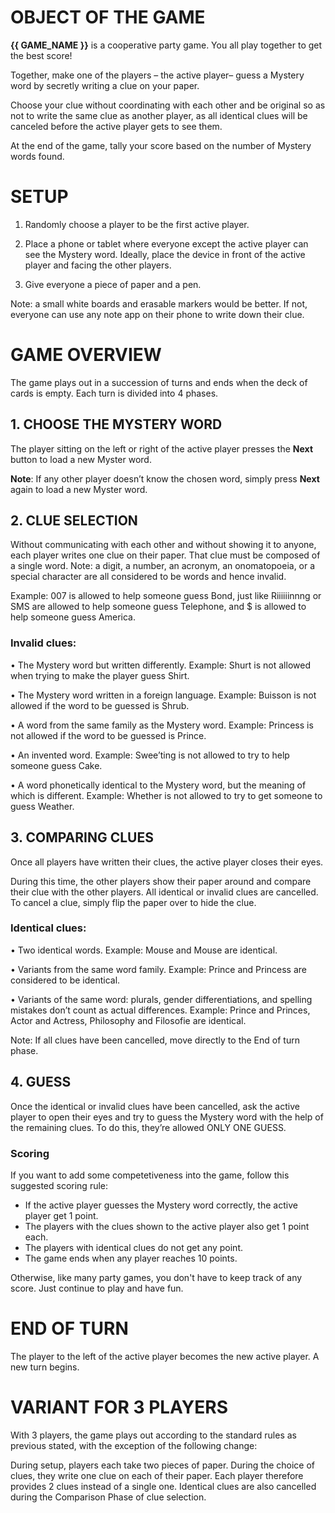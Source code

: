 # OBJECT OF THE GAME

**{{ GAME_NAME }}** is a cooperative party game.
You all play together to get the best score!

Together, make one of the players – the active player– guess a Mystery word by secretly writing a clue on your paper.

Choose your clue without coordinating with each other and be original so as not to write the same clue as another player, as all identical clues will be canceled before the active player gets to see them.

At the end of the game, tally your score based on the number of Mystery words found. 

# SETUP

1. Randomly choose a player to be the first active player. 

1. Place a phone or tablet where everyone except the active player can see the Mystery word. Ideally, place the device in front of the active player and facing the other players.

1. Give everyone a piece of paper and a pen.

Note: a small white boards and erasable markers would be better. If not, everyone can use any note app on their phone to write down their clue.

# GAME OVERVIEW

The game plays out in a succession of turns and ends when the deck of cards is empty.
Each turn is divided into 4 phases.

## 1. CHOOSE THE MYSTERY WORD

The player sitting on the left or right of the active player presses the **Next** button to load a new Myster word.

**Note**: If any other player doesn’t know the chosen word, simply press **Next** again to load a new Myster word.

## 2. CLUE SELECTION

Without communicating with each other and without showing it to anyone, each player writes one clue on their paper. That clue must be composed of a single word. Note: a digit, a number, an acronym, an onomatopoeia, or a special character are all considered to be words and hence invalid.

Example: 007 is allowed to help someone guess Bond, just like Riiiiiinnng or SMS are allowed to help someone guess Telephone, and $ is allowed to help someone guess America.

### Invalid clues:
• The Mystery word but written differently.
Example: Shurt is not allowed when trying to make the player guess Shirt.

• The Mystery word written in a foreign language.
Example: Buisson is not allowed if the word to be guessed is Shrub.

• A word from the same family as the Mystery word.
Example: Princess is not allowed if the word to be guessed is Prince.

• An invented word.
Example: Swee’ting is not allowed to try to help someone guess Cake.

• A word phonetically identical to the Mystery word, but the meaning of which is different.
Example: Whether is not allowed to try to get someone to guess Weather.

## 3. COMPARING CLUES

Once all players have written their clues, the active player closes their eyes.

During this time, the other players show their paper around and compare their clue with the other players. All identical or invalid clues are cancelled. To cancel a clue, simply flip the paper over to hide the clue.

### Identical clues:
• Two identical words.
Example: Mouse and Mouse are identical.

• Variants from the same word family.
Example: Prince and Princess are considered to be identical.

• Variants of the same word: plurals, gender differentiations, and spelling mistakes don’t count as actual differences.
Example: Prince and Princes, Actor and Actress, Philosophy and Filosofie are identical.

Note: If all clues have been cancelled, move directly to the End of turn phase. 

## 4. GUESS

Once the identical or invalid clues have been cancelled, ask the active player to open their eyes and try to guess the Mystery word with the help of the remaining clues. To do this, they’re allowed ONLY ONE GUESS.

### Scoring
If you want to add some competetiveness into the game, follow this suggested scoring rule:
* If the active player guesses the Mystery word correctly, the active player get 1 point.
* The players with the clues shown to the active player also get 1 point each.
* The players with identical clues do not get any point.
* The game ends when any player reaches 10 points.

Otherwise, like many party games, you don't have to keep track of any score. Just continue to play and have fun.

# END OF TURN
The player to the left of the active player becomes the new active player. A new turn begins.

# VARIANT FOR 3 PLAYERS
With 3 players, the game plays out according to the standard rules as previous stated, with the exception of the following change:

During setup, players each take two pieces of paper. During the choice of clues, they write one clue on each of their paper. Each player therefore provides 2 clues instead of a single one. Identical clues are also cancelled during the Comparison Phase of clue selection.
